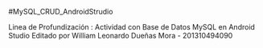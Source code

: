#MySQL_CRUD_AndroidStrudio

Linea de Profundización : Actividad con Base de Datos MySQL en Android Studio Editado por William Leonardo Dueñas Mora - 201310494090
